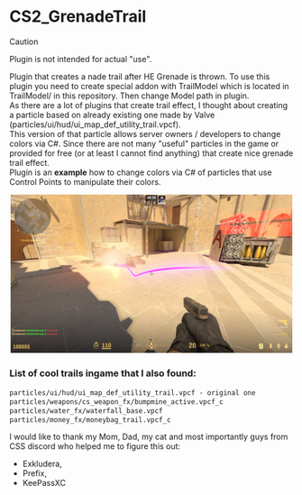 # CS2_GrenadeTrail
> [!CAUTION]
> Plugin is not intended for actual "use".


Plugin that creates a nade trail after HE Grenade is thrown. To use this plugin you need to create special addon with TrailModel which is located in TrailModel/ in this repository. Then change Model path in plugin.<br>
As there are a lot of plugins that create trail effect, I thought about creating a particle based on already existing one made by Valve (particles/ui/hud/ui_map_def_utility_trail.vpcf).<br> This version of that particle allows server owners / developers to change colors via C#. Since there are not many "useful" particles in the game or provided for free (or at least I cannot find anything) that create nice grenade trail effect.<br>Plugin is an **example** how to change colors via C# of particles that use Control Points to manipulate their colors.<br>

<p align="center">
    <img src="image/pic.jpg" width="500">
</p>

### List of cool trails ingame that I also found:
```
particles/ui/hud/ui_map_def_utility_trail.vpcf - original one
particles/weapons/cs_weapon_fx/bumpmine_active.vpcf_c
particles/water_fx/waterfall_base.vpcf
particles/money_fx/moneybag_trail.vpcf_c
```

I would like to thank my Mom, Dad, my cat and most importantly guys from CSS discord who helped me to figure this out:
- Exkludera,
- Prefix,
- KeePassXC
